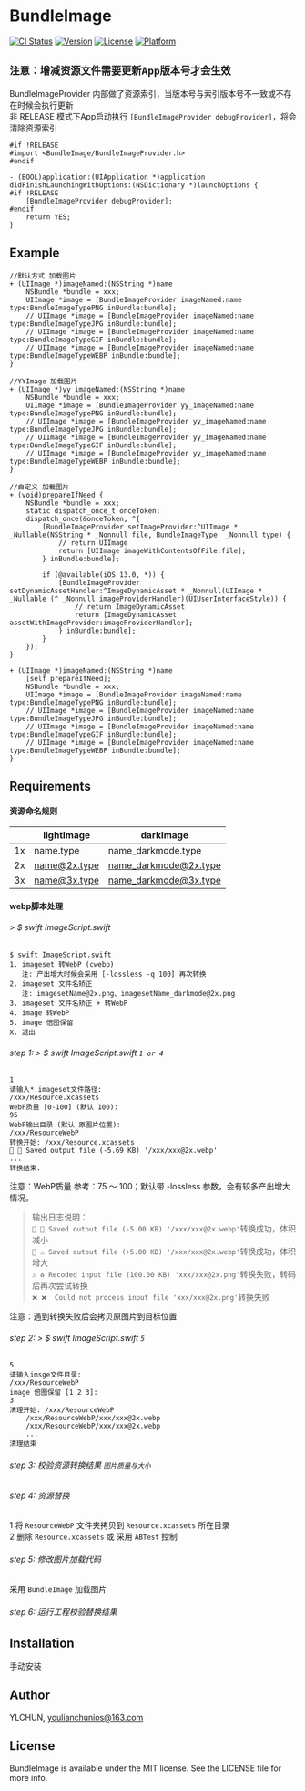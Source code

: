 # BundleImage

[![CI Status](https://img.shields.io/travis/YLCHUN/BundleImage.svg?style=flat)](https://travis-ci.org/YLCHUN/BundleImage)
[![Version](https://img.shields.io/cocoapods/v/BundleImage.svg?style=flat)](https://cocoapods.org/pods/BundleImage)
[![License](https://img.shields.io/cocoapods/l/BundleImage.svg?style=flat)](https://cocoapods.org/pods/BundleImage)
[![Platform](https://img.shields.io/cocoapods/p/BundleImage.svg?style=flat)](https://cocoapods.org/pods/BundleImage)


## ```注意：增减资源文件需要更新App版本号才会生效```
BundleImageProvider 内部做了资源索引，当版本号与索引版本号不一致或不存在时候会执行更新  
非 RELEASE 模式下App启动执行 ```[BundleImageProvider debugProvider]```，将会清除资源索引
```
#if !RELEASE
#import <BundleImage/BundleImageProvider.h>
#endif

- (BOOL)application:(UIApplication *)application didFinishLaunchingWithOptions:(NSDictionary *)launchOptions {
#if !RELEASE
    [BundleImageProvider debugProvider];
#endif
    return YES;
}
```

## Example

```
//默认方式 加载图片
+ (UIImage *)imageNamed:(NSString *)name
    NSBundle *bundle = xxx;
    UIImage *image = [BundleImageProvider imageNamed:name type:BundleImageTypePNG inBundle:bundle];
    // UIImage *image = [BundleImageProvider imageNamed:name type:BundleImageTypeJPG inBundle:bundle];
    // UIImage *image = [BundleImageProvider imageNamed:name type:BundleImageTypeGIF inBundle:bundle];
    // UIImage *image = [BundleImageProvider imageNamed:name type:BundleImageTypeWEBP inBundle:bundle];
}
```
```
//YYImage 加载图片
+ (UIImage *)yy_imageNamed:(NSString *)name
    NSBundle *bundle = xxx;
    UIImage *image = [BundleImageProvider yy_imageNamed:name type:BundleImageTypePNG inBundle:bundle];
    // UIImage *image = [BundleImageProvider yy_imageNamed:name type:BundleImageTypeJPG inBundle:bundle];
    // UIImage *image = [BundleImageProvider yy_imageNamed:name type:BundleImageTypeGIF inBundle:bundle];
    // UIImage *image = [BundleImageProvider yy_imageNamed:name type:BundleImageTypeWEBP inBundle:bundle];
} 
```
```
//自定义 加载图片
+ (void)prepareIfNeed {
    NSBundle *bundle = xxx;
    static dispatch_once_t onceToken;
    dispatch_once(&onceToken, ^{
        [BundleImageProvider setImageProvider:^UIImage * _Nullable(NSString * _Nonnull file, BundleImageType  _Nonnull type) {
            // return UIImage
            return [UIImage imageWithContentsOfFile:file];
        } inBundle:bundle];
        
        if (@available(iOS 13.0, *)) {
            [BundleImageProvider setDynamicAssetHandler:^ImageDynamicAsset * _Nonnull(UIImage * _Nullable (^ _Nonnull imageProviderHandler)(UIUserInterfaceStyle)) {
                // return ImageDynamicAsset
                return [ImageDynamicAsset assetWithImageProvider:imageProviderHandler];
            } inBundle:bundle];
        }
    });
}

+ (UIImage *)imageNamed:(NSString *)name
    [self prepareIfNeed];
    NSBundle *bundle = xxx;
    UIImage *image = [BundleImageProvider imageNamed:name type:BundleImageTypePNG inBundle:bundle];
    // UIImage *image = [BundleImageProvider imageNamed:name type:BundleImageTypeJPG inBundle:bundle];
    // UIImage *image = [BundleImageProvider imageNamed:name type:BundleImageTypeGIF inBundle:bundle];
    // UIImage *image = [BundleImageProvider imageNamed:name type:BundleImageTypeWEBP inBundle:bundle];
}
```
## Requirements

#### 资源命名规则

|       | lightImage     | darkImage     |
---- | ----- | ------ 
| 1x     | name.type     | name_darkmode.type     |
| 2x     | name@2x.type     | name_darkmode@2x.type     |
| 3x     | name@3x.type     | name_darkmode@3x.type     |


#### webp脚本处理
###### > $ swift ImageScript.swift
```
$ swift ImageScript.swift
1. imageset 转WebP (cwebp)
   注: 产出增大时候会采用 [-lossless -q 100] 再次转换
2. imageset 文件名矫正
   注: imagesetName@2x.png、imagesetName_darkmode@2x.png
3. imageset 文件名矫正 + 转WebP
4. image 转WebP
5. image 倍图保留
X. 退出
```
###### step 1: > $ swift ImageScript.swift      ```1 or 4```
```
1
请输入*.imageset文件路径:
/xxx/Resource.xcassets 
WebP质量 [0-100] (默认 100): 
95
WebP输出目录 (默认 原图片位置): 
/xxx/ResourceWebP 
转换开始: /xxx/Resource.xcassets
🎉 🎉 Saved output file (-5.69 KB) '/xxx/xxx@2x.webp'
...
转换结束.
```
注意：WebP质量 参考：75 ～ 100；默认带 -lossless 参数，会有较多产出增大情况。

> 输出日志说明：  
> ```🎉 🎉 Saved output file (-5.00 KB) '/xxx/xxx@2x.webp'```转换成功，体积减小  
> ```🎉 ⚠️ Saved output file (+5.00 KB) '/xxx/xxx@2x.webp'```转换成功，体积增大   
> ```⚠️ ♻️ Recoded input file (100.00 KB) 'xxx/xxx@2x.png'```转换失败，转码后再次尝试转换  
> ```❌ ❌  Could not process input file 'xxx/xxx@2x.png'```转换失败  

注意：遇到转换失败后会拷贝原图片到目标位置

###### step 2: > $ swift ImageScript.swift      ```5```
```
5
请输入imsge文件目录:
/xxx/ResourceWebP 
image 倍图保留 [1 2 3]: 
3
清理开始: /xxx/ResourceWebP
    /xxx/ResourceWebP/xxx/xxx@2x.webp
    /xxx/ResourceWebP/xxx/xxx@2x.webp
    ...
清理结束
```
###### step 3: 校验资源转换结果 ```图片质量与大小```

###### step 4: 资源替换
1 将 ```ResourceWebP``` 文件夹拷贝到 ```Resource.xcassets``` 所在目录  
2 删除 ```Resource.xcassets``` 或 采用 ```ABTest``` 控制

###### step 5: 修改图片加载代码
采用 ```BundleImage``` 加载图片

###### step 6: 运行工程校验替换结果

## Installation 

手动安装

## Author

YLCHUN, youlianchunios@163.com

## License

BundleImage is available under the MIT license. See the LICENSE file for more info.
